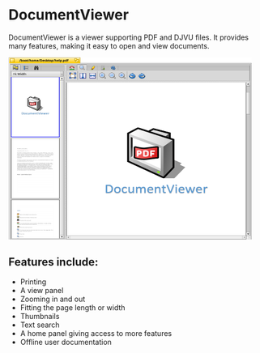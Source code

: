 DocumentViewer
=

DocumentViewer is a viewer supporting PDF and DJVU files. 
It provides many features, making it easy to open and view documents.<br>

<img src="DocumentViewerScreenshot.png" height="360" width="480">
 
## Features include:
  * Printing
  * A view panel
  * Zooming in and out
  * Fitting the page length or width
  * Thumbnails
  * Text search
  * A home panel giving access to more features
  * Offline user documentation
